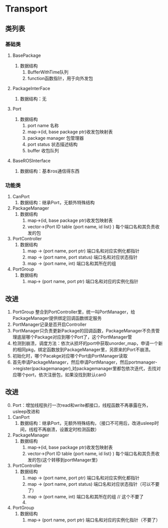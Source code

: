# Transport
## 类列表
### 基础类
1. BasePackage
   1. 数据结构
      1. BufferWithTime队列
      2. function函数指针，用于向外发包

2. PackageInterFace
   1. 数据结构：无

3. Port
   1. 数据结构
      1. port name 名称
      2. map->(id, base package ptr)收发包映射表
      3. package manager 包管理器
      4. port status 状态描述结构
      5. buffer 收包队列

4. BaseROSInterface
   1. 数据结构：基本ros通信得东西


### 功能类
1. CanPort
   1. 数据结构：继承Port，无额外特殊结构
2. PackageManager
   1. 数据结构
      1. map->(id, base package ptr)收发包映射表
      2. vector->(Port ID table {port name, id list} ) 每个端口名和其负责收发的包
3. PortController
   1. 数据结构
      1. map -> (port name, port ptr) 端口名和对应实例化都指针
      2. map -> (port name, port status) 端口名和对应状态指针
      3. map -> (port name, int) 端口名和其所在的组
4. PortGroup
   1. 数据结构
      1. map-> (port name, port ptr) 端口名和对应的实例化指针

## 改进

1. PortGroup 整合到PortController里，统一叫PortManager，给PackageManager提供绑定回调函数绑定服务
2. PortManager记录是否开启Controller
3. PortManager只负责更新Package的回调函数，PackageManager不负责管理底层哪个Package对应到哪个Port了，这个PortManager管
4. 检测到崩溃，调度方法：依次从损坏的port中获取unorder_map，申请一个新的相同pkg，绑定函数放到PackageManager里，另原来的Port不崩溃。
5. 初始化时，哪个Pacakge对应哪个Port由PortManager读取
6. 首先申请PackageManager，然后申请PortManager，然后portmanager->register(packagemanager),对packagemanager里都包依次迭代，去找对应哪个port，依次注册包，如果没找到默认can0

## 改进

0. Port：增加线程执行一次read和write都接口，线程函数不再暴露在外，usleep改进和
1. CanPort
   1. 数据结构：继承Port，无额外特殊结构，（接口不可用后，改进usleep时间，线程不再崩溃，设置定时检测函数）
2. PackageManager
   1. 数据结构
      1. map->(id, base package ptr)收发包映射表
      2. vector->(Port ID table {port name, id list} ) 每个端口名和其负责收发的包{这个转移到portManager里}
3. PortController
   1. 数据结构
      1. map -> (port name, port ptr) 端口名和对应实例化都指针
      2. map -> (port name, port status) 端口名和对应状态指针（可以不要了）
      3. map -> (port name, int) 端口名和其所在的组 // 这个不要了
      4. 
4. PortGroup
   1. 数据结构
      1. map-> (port name, port ptr) 端口名和对应的实例化指针（不要了）